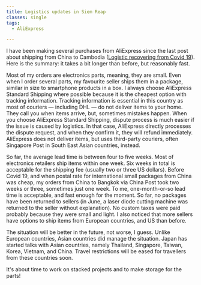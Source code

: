 ```yaml
---
title: Logistics updates in Siem Reap
classes: single
tags:
  - AliExpress

---
```


I have been making several purchases from AliExpress since the last post about
shipping from China to Cambodia
([Logistic recovering from Covid 19](../../../../2020/07/09/Logistic-Recovering-from-Covid-19)).
Here is the summary: it takes a bit longer than before, but reasonably fast.

Most of my orders are electronics parts, meaning, they are small. Even when I
order several parts, my favourite seller ships them in a package, similar in
size to smartphone products in a box. I always choose AliExpress Standard
Shipping where possible because it is the cheapest option with tracking
information. Tracking information is essential in this country as most of
couriers &mdash; including DHL &mdash; do not deliver items to your home. They call you
when items arrive, but, sometimes mistakes happen. When you choose AliExpress
Standard Shipping, dispute process is much easier if the issue is caused by
logistics. In that case, AliExpress directly processes the dispute request,
and when they confirm it, they will refund immediately. AliExpress does not
deliver items, but uses third-party couriers, often Singapore Post in South
East Asian countries, instead.

So far, the average lead time is between four to five weeks. Most of
electronics retailers ship items within one week. Six weeks in total is
acceptable for the shipping fee (usually two or three US dollars). Before
Covid 19, and when postal rate for international small packages from China was
cheap, my orders from China to Bangkok via China Post took two weeks or three,
sometimes just one week. To me, one-month-or-so lead time is acceptable, and
fast enough for the moment. So far, no packages have been returned to sellers
(in June, a laser diode cutting machine was returned to the seller without
explanation). No custom taxes were paid probably because they were small and
light. I also noticed that more sellers have options to ship items from
European countries, and US than before.

The situation will be better in the future, not worse, I guess. Unlike
European countries, Asian countries did manage the situation. Japan has
started talks with Asian countries, namely Thailand, Singapore, Taiwan, Korea,
Vietnam, and China. Travel restrictions will be eased for travellers from
these countries soon.

It's about time to work on stacked projects and to make storage for the parts!
